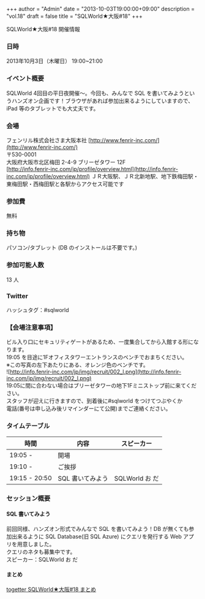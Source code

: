 +++
author = "Admin"
date = "2013-10-03T19:00:00+09:00"
description = "vol.18"
draft = false
title = "SQLWorld★大阪#18"
+++


SQLWorld★大阪#18 開催情報

### 日時

2013年10月3日（木曜日） 19:00~21:00

### イベント概要

SQLWorld 4回目の平日夜開催～。今回も、みんなで SQL を書いてみようというハンズオン企画です！ブラウザがあれば参加出来るようにしていますので、iPad 等のタブレットでも大丈夫です。

### 会場

フェンリル株式会社さま大阪本社 [http://www.fenrir-inc.com/](http://www.fenrir-inc.com/)  
〒530-0001  
大阪府大阪市北区梅田 2-4-9 ブリーゼタワー 12F  
[http://info.fenrir-inc.com/jp/profile/overview.html](http://info.fenrir-inc.com/jp/profile/overview.html)
ＪＲ大阪駅、ＪＲ北新地駅、地下鉄梅田駅・東梅田駅・西梅田駅と各駅からアクセス可能です

### 参加費

無料

### 持ち物

パソコン/タブレット (DB のインストールは不要です。)

### 参加可能人数

13 人

### Twitter

ハッシュタグ：#sqlworld  

### 【会場注意事項】

ビル入り口にセキュリティゲートがあるため、一度集合してから入館する形になります。  
19:05 を目途に1Fオフィスタワーエントランスのベンチでおまちください。  
※この写真の左下あたりにある、オレンジ色のベンチです。  
![http://info.fenrir-inc.com/jp/img/recruit/002_l.png](http://info.fenrir-inc.com/jp/img/recruit/002_l.png)  
19:05に間に合わない場合はブリーゼタワーの地下1Fミニストップ前に来てください。  
スタッフが迎えに行きますので、到着後に#sqlworld をつけてつぶやくか  
電話(番号は申し込み後リマインダーにて公開)までご連絡ください。  

### タイムテーブル

|時間|内容|スピーカー|
|---|----|----------|
|19:05 -|開場||
|19:10 -|ご挨拶||
|19:15 - 20:50|SQL 書いてみよう|SQLWorld お だ|

### セッション概要

#### SQL 書いてみよう

前回同様、ハンズオン形式でみんなで SQL を書いてみよう！DB が無くても参加出来るように SQL Database(旧 SQL Azure) にクエリを発行する Web アプリを用意しました。  
クエリのネタも募集中です。  
スピーカー：SQLWorld お だ

#### まとめ

[togetter SQLWorld★大阪#18 まとめ](http://togetter.com/li/573260)